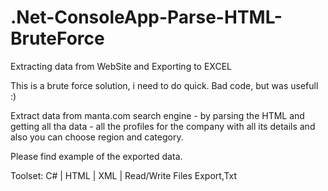 # .Net-ConsoleApp-Parse-HTML-BruteForce
Extracting data from WebSite and Exporting to EXCEL

This is a brute force solution, i need to do quick. 
Bad code, but was usefull :)

Extract data from manta.com search engine - by parsing the HTML and getting all tha data - all the profiles for the company with all its details and also you can choose region and category.

Please find example of the exported data.

Toolset:
C# | HTML | XML | Read/Write Files Export,Txt
